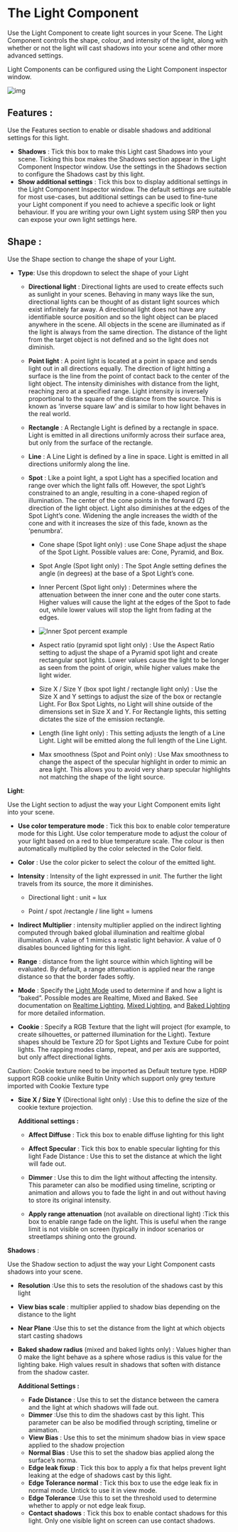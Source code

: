 # The Light Component

 

Use the Light Component to create light sources in your Scene. The Light Component controls the shape, colour, and intensity of the light, along with whether or not the light will cast shadows into your scene and other more advanced settings. 

Light Components can be configured using the Light Component inspector window. 

![img](https://lh3.googleusercontent.com/SqF_UcAktbK0eUUi9gmmpGRdXiKVpyQk8QnCkIz2me-UHu5YYcJESUvF72iS-7xDYXXOUuRf4WGDsLI42HWN-5XFH-X3uoXRJZbOtiEcxgzJcFR1INPkI3u9wlobBu6c_5yhNPMO)

## Features :

Use the Features section to enable or disable shadows and additional settings for this light. 

- **Shadows** : Tick this box to make this Light cast Shadows into your scene. Ticking this box makes the Shadows section appear in the Light Component Inspector window. Use the settings in the Shadows section to configure the Shadows cast by this light. 
- **Show additional settings** :  Tick this box to display additional settings in the Light Component Inspector window.  The default settings are suitable for most use-cases, but additional settings can be used to fine-tune your Light component if you need to achieve a specific look or light behaviour.  If you are writing your own Light system using SRP then you can expose your own light settings here. 

## Shape : 

Use the Shape section to change the shape of your Light. 

* **Type**: Use this dropdown to select the shape of your Light
  * **Directional light** : Directional lights are used to create effects such as sunlight in your scenes. Behaving in many ways like the sun, directional lights can be thought of as distant light sources which exist infinitely far away. A directional light does not have any identifiable source position and so the light object can be placed anywhere in the scene. All objects in the scene are illuminated as if the light is always from the same direction. The distance of the light from the target object is not defined and so the light does not diminish.
  * **Point light** : A point light is located at a point in space and sends light out in all directions equally. The direction of light hitting a surface is the line from the point of contact back to the center of the light object. The intensity diminishes with distance from the light, reaching zero at a specified range. Light intensity is inversely proportional to the square of the distance from the source. This is known as ‘inverse square law’ and is similar to how light behaves in the real world.
  * **Rectangle** : A Rectangle Light is defined by a rectangle in space. Light is emitted in all directions uniformly across their surface area, but only from the surface of the rectangle. 
  * **Line** : A Line Light is defined by a line in space. Light is emitted in all directions uniformly along the line. 
  * **Spot** : Like a point light, a spot Light has a specified location and range over which the light falls off. However, the spot Light’s constrained to an angle, resulting in a cone-shaped region of illumination. The center of the cone points in the forward (Z) direction of the light object. Light also diminishes at the edges of the Spot Light’s cone. Widening the angle increases the width of the cone and with it increases the size of this fade, known as the ‘penumbra’.

    * Cone shape (Spot light only) : use Cone Shape adjust the shape of the Spot Light. Possible values are: Cone, Pyramid, and Box.

    * Spot Angle (Spot light only) : The Spot Angle setting defines the angle (in degrees) at the base of a Spot Light’s cone.

    * Inner Percent (Spot light only) : Determines where the attenuation between the inner cone and the outer cone starts. Higher values will cause the light at the edges of the Spot to fade out, while lower values will stop the light from fading at the edges. 
    * ![Inner Spot percent example](https://lh5.googleusercontent.com/ijE6NOhZ8MQ5wwKnLJGUxStxF-nf6bRUic0L94krjgpbfQ19PdZHgFGcpBXqIe4Ax7XwyoEgipdf8f_7DcOhMzZzmZMDZLEJxvvHUA29PkqzXTLlXG8ymZ7keueRYluelzwn80lc)
     * Aspect ratio (pyramid spot light only) : Use the Aspect Ratio setting to adjust the shape of a Pyramid spot light and create rectangular spot lights. Lower values cause the light to be longer as seen from the point of origin, while higher values make the light wider.

    * Size X / Size Y (box spot light / rectangle light only) : Use the Size X and Y settings to adjust the size of the box or rectangle Light. For Box Spot Lights, no Light will shine outside of the dimensions set in Size X and Y. For Rectangle lights, this setting dictates the size of the emission rectangle. 

    * Length (line light only) : This setting adjusts the length of a Line Light. Light will be emitted along the full length of the Line Light. 

    * Max smoothness (Spot and Point only) : Use Max smoothness to change the aspect of the specular highlight in order to mimic an area light. This allows you to avoid very sharp specular highlights not matching the shape of the light source.


**Light**: 

Use the Light section to adjust the way your Light Component emits light into your scene.

* **Use color temperature mode** : Tick this box to enable color temperature mode for this Light. Use color temperature mode to adjust the colour of your light based on a red to blue temperature scale. The colour is then automatically multiplied by the color selected in the Color field. 

* **Color** : Use the color picker to select the colour of the emitted light. 

* **Intensity** : Intensity of the light expressed in *unit*. The further the light travels from its source, the more it diminishes.

  * Directional light : unit = lux

  * Point / spot /rectangle / line light = lumens

* **Indirect Multiplier** : intensity multiplier applied on the indirect lighting computed through baked global illumination and realtime global illumination. A value of 1 mimics a realistic light behavior. A value of 0 disables bounced lighting for this light.

* **Range** : distance from the light source within which lighting will be evaluated. By default, a range attenuation is applied near the range distance so that the border fades softly.

* **Mode** : Specify the [Light Mode](https://docs.unity3d.com/Manual/LightModes.html) used to determine if and how a light is “baked”. Possible modes are Realtime, Mixed and Baked. See documentation on [Realtime Lighting](https://docs.unity3d.com/Manual/LightMode-Realtime.html), [Mixed Lighting](https://docs.unity3d.com/Manual/LightMode-Mixed.html), and [Baked Lighting](https://docs.unity3d.com/Manual/LightMode-Baked.html) for more detailed information.

* **Cookie** : Specify a RGB Texture that the light will project (for example, to create silhouettes, or patterned illumination for the Light). Texture shapes should be Texture 2D for Spot Lights and Texture Cube for point lights. The rapping modes clamp, repeat, and per axis are supported, but only affect directional lights. 

Caution: Cookie texture need to be imported as Default texture type. HDRP support RGB cookie unlike Buitin Unity which support only grey texture imported with Cookie Texture type

* **Size X / Size Y** (Directional light only) : Use this to define the size of the cookie texture projection.

  **Additional settings :**

  * **Affect Diffuse** : Tick this box to enable diffuse lighting for this light 

  * **Affect Specular** : Tick this box to enable specular lighting for this light Fade Distance : Use this to set the distance at which the light will fade out.

  * **Dimmer** : Use this to dim the light without affecting the intensity. This parameter can also be modified using timeline, scripting or animation and allows you to fade the light in and out without having to store its original intensity.

  * **Apply range attenuation** (not available on directional light) :Tick this box to enable range fade on the light. This is useful when the range limit is not visible on screen (typically in indoor scenarios or streetlamps shining onto the ground.

**Shadows** :

Use the Shadow section to adjust the way your Light Component casts shadows into your scene.

* **Resolution** :Use this to sets the resolution of the shadows cast by this light

* **View bias scale** : multiplier applied to shadow bias depending on the distance to the light

* **Near Plane** :Use this to set the distance from the light at which objects start casting shadows

* **Baked shadow radius** (mixed and baked lights only) : Values higher than 0 make the light behave as a sphere whose radius is this value for the lighting bake.  High values result in shadows that soften with distance from the shadow caster.

  **Additional Settings :** 

  * **Fade Distance** : Use this to set the distance between the camera and the light at which shadows will fade out.
  * **Dimmer** :Use this to dim the shadows cast by this light. This parameter can be also be modified through scripting, timeline or animation.
  * **View Bias** : Use this to set the minimum shadow bias in view space applied to the shadow projection
  * **Normal Bias** : Use this to set the shadow bias applied along the surface’s norma. 
  * **Edge leak fixup** : Tick this box to apply a fix that helps prevent light leaking at the edge of shadows cast by this light.
  * **Edge Tolerance normal** : Tick this box to use the edge leak fix in normal mode. Untick to use it in view mode.
  * **Edge Tolerance** :Use this to set the threshold used to determine whether to apply or not edge leak fixup.
  * **Contact shadows** : Tick this box to enable contact shadows for this light. Only one visible light on screen can use contact shadows.

 